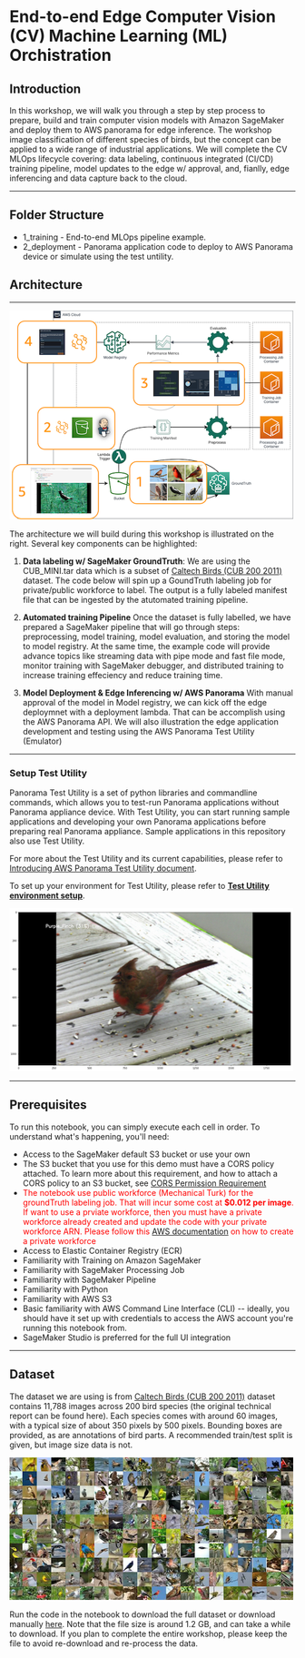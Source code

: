 # End-to-end Edge Computer Vision (CV) Machine Learning (ML) Orchistration

## Introduction

In this workshop, we will walk you through a step by step process to prepare, build and train computer vision models with Amazon SageMaker and deploy them to AWS panorama for edge inference. The workshop image classification of different species of birds, but the concept can be applied to a wide range of industrial applications. We will complete the CV MLOps lifecycle covering: data labeling, continuous integrated (CI/CD) training pipeline, model updates to the edge w/ approval, and, fianlly, edge inferencing and data capture back to the cloud.

---
## Folder Structure
- 1_training - End-to-end MLOps pipeline example.
- 2_deployment - Panorama application code to deploy to AWS Panorama device or simulate using the test untility.

## Architecture
---
![MLOps Pattern](1_training/statics/end2end.png)

The architecture we will build during this workshop is illustrated on the right. Several key components can be highlighted:

1. **Data labeling w/ SageMaker GroundTruth**: We are using the CUB_MINI.tar data which is a subset of [Caltech Birds (CUB 200 2011)](http://www.vision.caltech.edu/visipedia/CUB-200-2011.html) dataset. The code below will spin up a GoundTruth labeling job for private/public workforce to label.  The output is a fully labeled manifest file that can be ingested by the atutomated training pipeline.

2. **Automated training Pipeline** Once the dataset is fully labelled, we have prepared a SageMaker pipeline that will go through steps: preprocessing, model training, model evaluation, and storing the model to model registry.  At the same time, the example code will provide advance topics like streaming data with pipe mode and fast file mode, monitor training with SageMaker debugger, and distributed training to increase training effeciency and reduce training time.

3. **Model Deployment & Edge Inferencing w/ AWS Panorama** With manual approval of the model in Model registry, we can kick off the edge deploymnet with a deployment lambda.  That can be accomplish using the AWS Panorama API.  We will also illustration the edge application development and testing using the AWS Panorama Test Utility (Emulator)

---
### Setup Test Utility

Panorama Test Utility is a set of python libraries and commandline commands, which allows you to test-run Panorama applications without Panorama appliance device. With Test Utility, you can start running sample applications and developing your own Panorama applications before preparing real Panorama appliance. Sample applications in this repository also use Test Utility.

For more about the Test Utility and its current capabilities, please refer to [Introducing AWS Panorama Test Utility document](https://github.com/aws-samples/aws-panorama-samples/blob/main/docs/AboutTestUtility.md).

To set up your environment for Test Utility, please refer to **[Test Utility environment setup](https://github.com/aws-samples/aws-panorama-samples/blob/main/docs/EnvironmentSetup.md)**.

![Panorama Test Utility](1_training/statics/panorama_test.png)

---

## Prerequisites

To run this notebook, you can simply execute each cell in order. To understand what's happening, you'll need:

- Access to the SageMaker default S3 bucket or use your own
- The S3 bucket that you use for this demo must have a CORS policy attached. To learn more about this requirement, and how to attach a CORS policy to an S3 bucket, see [CORS Permission Requirement](https://docs.aws.amazon.com/sagemaker/latest/dg/sms-cors-update.html)
- <span style="color:red">The notebook use public workforce (Mechanical Turk) for the groundTruth labeling job. That will incur some cost at **$0.012 per image**.  If want to use a prviate workforce, then you must have a private workforce already created and update the code with your private workforce ARN. Please follow this [AWS documentation](https://docs.aws.amazon.com/sagemaker/latest/dg/sms-workforce-create-private-console.html) on how to create a private workforce</span>
- Access to Elastic Container Registry (ECR)
- Familiarity with Training on Amazon SageMaker
- Familiarity with SageMaker Processing Job
- Familiarity with SageMaker Pipeline
- Familiarity with Python
- Familiarity with AWS S3
- Basic familiarity with AWS Command Line Interface (CLI) -- ideally, you should have it set up with credentials to access the AWS account you're running this notebook from.
- SageMaker Studio is preferred for the full UI integration

---

## Dataset
The dataset we are using is from [Caltech Birds (CUB 200 2011)](http://www.vision.caltech.edu/visipedia/CUB-200-2011.html) dataset contains 11,788 images across 200 bird species (the original technical report can be found here). Each species comes with around 60 images, with a typical size of about 350 pixels by 500 pixels. Bounding boxes are provided, as are annotations of bird parts. A recommended train/test split is given, but image size data is not.

![Bird Dataset](1_training/statics/birds.png)

Run the code in the notebook to download the full dataset or download manually [here](https://course.fast.ai/datasets). Note that the file size is around 1.2 GB, and can take a while to download. If you plan to complete the entire workshop, please keep the file to avoid re-download and re-process the data.